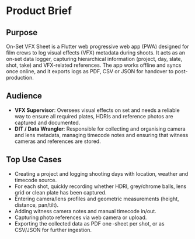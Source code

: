 # Product Brief

## Purpose
On-Set VFX Sheet is a Flutter web progressive web app (PWA) designed for film crews to log visual effects (VFX) metadata during shoots. It acts as an on-set data logger, capturing hierarchical information (project, day, slate, shot, take) and VFX-related references. The app works offline and syncs once online, and it exports logs as PDF, CSV or JSON for handover to post-production.

## Audience
- **VFX Supervisor**: Oversees visual effects on set and needs a reliable way to ensure all required plates, HDRIs and reference photos are captured and documented.
- **DIT / Data Wrangler**: Responsible for collecting and organising camera and lens metadata, managing timecode notes and ensuring that witness cameras and references are stored.

## Top Use Cases
- Creating a project and logging shooting days with location, weather and timecode source.
- For each shot, quickly recording whether HDRI, grey/chrome balls, lens grid or clean plate has been captured.
- Entering camera/lens profiles and geometric measurements (height, distance, pan/tilt).
- Adding witness camera notes and manual timecode in/out.
- Capturing photo references via web camera or upload.
- Exporting the collected data as PDF one -sheet per shot, or as CSV/JSON for further ingestion.

